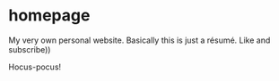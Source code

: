 # homepage

My very own personal website. Basically this is just a résumé.
Like and subscribe))

Hocus-pocus!
